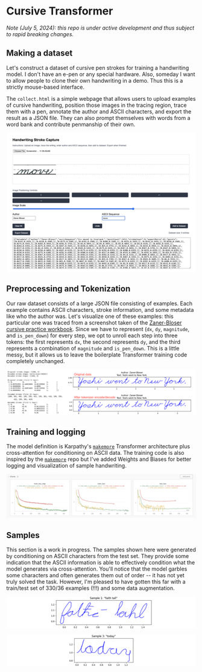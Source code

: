 # Cursive Transformer

_Note (July 5, 2024): this repo is under active development and thus subject to rapid breaking changes._

## Making a dataset

Let's construct a dataset of cursive pen strokes for training a handwriting model. I don't have an e-pen or any special hardware. Also, someday I want to allow people to clone their own handwriting in a demo. Thus this is a strictly mouse-based interface.

The `collect.html` is a simple webpage that allows users to upload examples of cursive handwriting, position those images in the tracing region, trace them with a pen, annotate the author and ASCII characters, and export the result as a JSON file. They can also prompt themselves with words from a word bank and contribute penmanship of their own.

![collect](static/collect.png)


## Preprocessing and Tokenization

Our raw dataset consists of a large JSON file consisting of examples. Each example contains ASCII characters, stroke information, and some metadata like who the author was. Let's visualize one of these examples: this particular one was traced from a screenshot taken of the [Zaner-Bloser cursive practice workbook](static/Zaner-Bloser.pdf). Since we have to represent (`dx`, `dy`, `magnitude`, and `is_pen_down`) for every step, we opt to unroll each step into three tokens: the first represents `dx`, the second represents `dy`, and the third represents a combination of `magnitude` and `is_pen_down`. This is a little messy, but it allows us to leave the boilerplate Transformer training code completely unchanged.

![tokenizer](static/encode_decode.png)

## Training and logging

The model definition is Karpathy's [`makemore`](https://github.com/karpathy/makemore/blob/master/makemore.py) Transformer architecture plus cross-attention for conditioning on ASCII data. The training code is also inspired by the [`makemore`](https://github.com/karpathy/makemore/blob/master/makemore.py) repo but I've added Weights and Biases for better logging and visualization of sample handwriting.

![tokenizer](static/wandb.png)


## Samples

This section is a work in progress. The samples shown here were generated by conditioning on ASCII characters from the test set. They provide some indication that the ASCII information is able to effectively condition what the model generates via cross-attention. You'll notice that the model garbles some characters and often generates them out of order -- it has not yet truly solved the task. However, I'm pleased to have gotten this far with a train/test set of 330/36 examples (!!!) and some data augmentation.

![faith-tall](static/faith-tall.png)

![today](static/today.png)